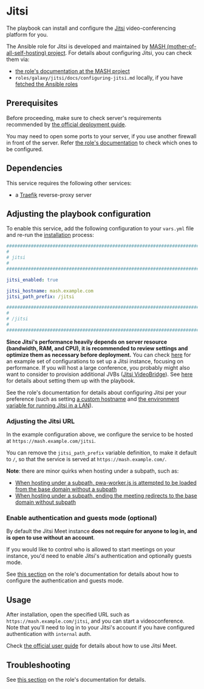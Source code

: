 <!--
SPDX-FileCopyrightText: 2020 - 2024 Slavi Pantaleev
SPDX-FileCopyrightText: 2020 - 2024 MDAD project contributors
SPDX-FileCopyrightText: 2020 Aaron Raimist
SPDX-FileCopyrightText: 2020 Mickaël Cornière
SPDX-FileCopyrightText: 2020 Chris van Dijk
SPDX-FileCopyrightText: 2020 Dominik Zajac
SPDX-FileCopyrightText: 2022 François Darveau
SPDX-FileCopyrightText: 2022 Warren Bailey
SPDX-FileCopyrightText: 2023 Antonis Christofides
SPDX-FileCopyrightText: 2023 Pierre 'McFly' Marty
SPDX-FileCopyrightText: 2024 - 2025 Suguru Hirahara

SPDX-License-Identifier: AGPL-3.0-or-later
-->

# Jitsi

The playbook can install and configure the [Jitsi](https://jitsi.org/) video-conferencing platform for you.

The Ansible role for Jitsi is developed and maintained by [MASH (mother-of-all-self-hosting) project](https://github.com/mother-of-all-self-hosting/ansible-role-jitsi). For details about configuring Jitsi, you can check them via:
- [the role's documentation at the MASH project](https://github.com/mother-of-all-self-hosting/ansible-role-jitsi/blob/main/docs/configuring-jitsi.md)
- `roles/galaxy/jitsi/docs/configuring-jitsi.md` locally, if you have [fetched the Ansible roles](../installing.md)

## Prerequisites

Before proceeding, make sure to check server's requirements recommended by [the official deployment guide](https://jitsi.github.io/handbook/docs/devops-guide/devops-guide-requirements).

You may need to open some ports to your server, if you use another firewall in front of the server. Refer [the role's documentation](https://github.com/mother-of-all-self-hosting/ansible-role-jitsi/blob/main/docs/configuring-jitsi.md#prerequisites) to check which ones to be configured.

## Dependencies

This service requires the following other services:

- a [Traefik](traefik.md) reverse-proxy server

## Adjusting the playbook configuration

To enable this service, add the following configuration to your `vars.yml` file and re-run the [installation](../installing.md) process:

```yaml
########################################################################
#                                                                      #
# jitsi                                                                #
#                                                                      #
########################################################################

jitsi_enabled: true

jitsi_hostname: mash.example.com
jitsi_path_prefix: /jitsi

########################################################################
#                                                                      #
# /jitsi                                                               #
#                                                                      #
########################################################################
```

**Since Jitsi's performance heavily depends on server resource (bandwidth, RAM, and CPU), it is recommended to review settings and optimize them as necessary before deployment.** You can check [here](https://github.com/mother-of-all-self-hosting/ansible-role-jitsi/blob/main/docs/configuring-jitsi.md#example-configurations) for an example set of configurations to set up a Jitsi instance, focusing on performance. If you will host a large conference, you probably might also want to consider to provision additional JVBs ([Jitsi VideoBridge](https://github.com/jitsi/jitsi-videobridge)). See [here](https://github.com/mother-of-all-self-hosting/ansible-role-jitsi/blob/main/docs/configuring-jitsi.md#set-up-additional-jvbs-for-more-video-conferences-optional) for details about setting them up with the playbook.

See the role's documentation for details about configuring Jitsi per your preference (such as setting [a custom hostname](https://github.com/mother-of-all-self-hosting/ansible-role-jitsi/blob/main/docs/configuring-jitsi.md#set-the-hostname) and [the environment variable for running Jitsi in a LAN](https://github.com/mother-of-all-self-hosting/ansible-role-jitsi/blob/main/docs/configuring-jitsi.md#configure-jvb_advertise_ips-for-running-behind-nat-or-on-a-lan-environment-optional)).

### Adjusting the Jitsi URL

In the example configuration above, we configure the service to be hosted at `https://mash.example.com/jitsi`.

You can remove the `jitsi_path_prefix` variable definition, to make it default to `/`, so that the service is served at `https://mash.example.com/`.

**Note**: there are minor quirks when hosting under a subpath, such as:

- [When hosting under a subpath, pwa-worker.js is attempted to be loaded from the base domain without a subpath](https://github.com/jitsi/docker-jitsi-meet/issues/1515)
- [When hosting under a subpath, ending the meeting redirects to the base domain without subpath](https://github.com/jitsi/docker-jitsi-meet/issues/1514)

### Enable authentication and guests mode (optional)

By default the Jitsi Meet instance **does not require for anyone to log in, and is open to use without an account**.

If you would like to control who is allowed to start meetings on your instance, you'd need to enable Jitsi's authentication and optionally guests mode.

See [this section](https://github.com/mother-of-all-self-hosting/ansible-role-jitsi/blob/main/docs/configuring-jitsi.md#configure-jitsi-authentication-and-guests-mode-optional) on the role's documentation for details about how to configure the authentication and guests mode.

## Usage

After installation, open the specified URL such as `https://mash.example.com/jitsi`, and you can start a videoconference. Note that you'll need to log in to your Jitsi's account if you have configured authentication with `internal` auth.

Check [the official user guide](https://jitsi.github.io/handbook/docs/category/user-guide) for details about how to use Jitsi Meet.

## Troubleshooting

See [this section](https://github.com/mother-of-all-self-hosting/ansible-role-jitsi/blob/main/docs/configuring-jitsi.md#troubleshooting) on the role's documentation for details.

